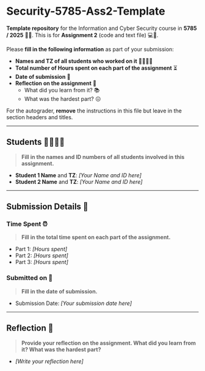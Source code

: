 # Security-5785-Ass2-Template

**Template repository** for the Information and Cyber Security course in **5785 / 2025** 🏫🔐. This is for **Assignment 2** (code and text file) 💻📝.

Please **fill in the following information** as part of your submission:

- **Names and TZ of all students who worked on it** 👩‍💻👨‍💻
- **Total number of Hours spent on each part of the assignment** ⏳
- **Date of submission** 📅
- **Reflection on the assignment** 🤔
  - What did you learn from it? 📚
  - What was the hardest part? 😖

For the autograder, **remove** the instructions in this file but leave in the section headers and titles.

---

## Students 👩‍🎓👨‍🎓

> **Fill in the names and ID numbers of all students involved in this assignment.**

- **Student 1 Name** and **TZ**: _[Your Name and ID here]_
- **Student 2 Name** and **TZ**: _[Your Name and ID here]_

---

## Submission Details 📑

### Time Spent ⏰

> **Fill in the total time spent on each part of the assignment.**

- Part 1: _[Hours spent]_
- Part 2: _[Hours spent]_
- Part 3: _[Hours spent]_

### Submitted on 📅

> **Fill in the date of submission.**

- Submission Date: _[Your submission date here]_

---

## Reflection 📝

> **Provide your reflection on the assignment. What did you learn from it? What was the hardest part?**

- _[Write your reflection here]_
